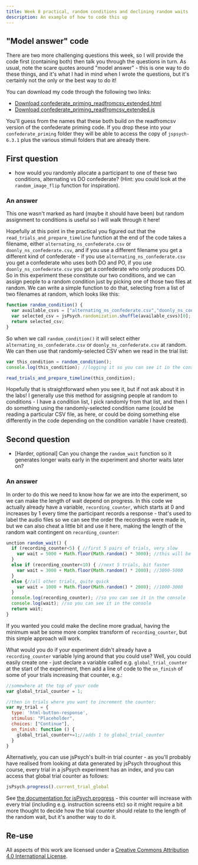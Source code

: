 ```yaml
---
title: Week 8 practical, random conditions and declining random waits
description: An example of how to code this up
---
```


## "Model answer" code

There are two more challenging questions this week, so I will provide the code first (containing both) then talk you through the questions in turn. As usual, note the scare quotes around "model answer" - this is one way to do these things, and it's what I had in mind when I wrote the questions, but it's certainly not the only or the best way to do it!

You can download my code through the following two links:
- <a href="code/confederate_priming_extended/confederate_priming_readfromcsv_extended.html" download> Download confederate_priming_readfromcsv_extended.html</a>
- <a href="code/confederate_priming_extended/confederate_priming_readfromcsv_extended.js" download> Download confederate_priming_readfromcsv_extended.js</a>

You'll guess from the names that these both build on the readfromcsv version of the confederate priming code. If you drop these into your `confederate_priming` folder they will be able to access the copy of `jspsych-6.3.1` plus the various stimuli folders that are already there.

## First question
- how would you randomly allocate a participant to one of these two conditions, alternating vs DO confederate? (Hint: you could look at the `random_image_flip` function for inspiration).

### An answer

This one wasn't marked as hard (maybe it should have been) but random assignment to conditions is useful so I will walk through it here!

Hopefully at this point in the practical you figured out that the `read_trials_and_prepare_timeline` function at the end of the code takes a filename, either `alternating_ns_confederate.csv` or `doonly_ns_confederate.csv`, and if you use a different filename you get a different kind of confederate - if you use `alternating_ns_confederate.csv` you get a confederate who uses both DO and PO, if you use `doonly_ns_confederate.csv` you get a confederate who only produces DO. So in this experiment these constitute our two conditions, and we can assign people to a random condition just by picking one of those two files at random. We can write a simple function to do that, selecting from a list of two filenames at random, which looks like this:

```js
function random_condition() {
  var available_csvs = ["alternating_ns_confederate.csv","doonly_ns_confederate.csv"];
  var selected_csv = jsPsych.randomization.shuffle(available_csvs)[0];
  return selected_csv;
}
```

So when we call `random_condition()` it will select either `alternating_ns_confederate.csv` or `doonly_ns_confederate.csv` at random. We can then use that randomly-selected CSV when we read in the trial list:

```js
var this_condition = random_condition();
console.log(this_condition); //logging it so you can see it in the console

read_trials_and_prepare_timeline(this_condition);
```

Hopefully that is straightforward when you see it, but if not ask about it in the labs! I generally use this method for assigning people at random to conditions - I have a condition list, I pick randomly from that list, and then I do something using the randomly-selected condition name (could be reading a particular CSV file, as here, or could be doing something else differently in the code depending on the condition variable I have created).

## Second question
- [Harder, optional] Can you change the `random_wait` function so it generates longer waits early in the experiment and shorter waits later on? 

### An answer

In order to do this we need to know how far we are into the experiment, so we can make 
the length of wait depend on progress. In this code we actually already have a variable, 
`recording_counter`, which starts at 0 and increases by 1 every time the participant 
records a response - that's used to label the audio files so we can see the order the 
recordings were made in, but we can also cheat a little bit and use it here, making the 
length of the random wait contingent on `recording_counter`:

```js
unction random_wait() {
  if (recording_counter<5) { //first 5 pairs of trials, very slow
    var wait = 5000 + Math.floor(Math.random() * 3000); //this will be a number between 5000 and 8000
  }
  else if (recording_counter<10) { //next 5 trials, bit faster
    var wait = 3000 + Math.floor(Math.random() * 2000); //3000-5000
  } 
  else {//all other trials, quite quick
    var wait = 1000 + Math.floor(Math.random() * 2000); //1000-3000
  }
  console.log(recording_counter); //so you can see it in the console
  console.log(wait); //so you can see it in the console
  return wait;
}
```

If you wanted you could make the decline more gradual, having the minimum wait be some more complex transform of `recording_counter`, but this simple approach will work.

What would you do if your experiment didn't already have a `recording_counter` variable lying around that you could use? Well, you could easily create one - just declare a variable called e.g. `global_trial_counter` at the start of the experiment, then add a line of code to the `on_finish` of some of your trials increasing that counter, e.g.:

```js
//somewhere at the top of your code
var global_trial_counter = 1;

//then in trials where you want to increment the counter:
var my_trial = {
  type: 'html-button-response',
  stimulus: "Placeholder",
  choices: ["Continue"],
  on_finish: function () {
    global_trial_counter+=1;//adds 1 to global_trial_counter 
  }
}
```

Alternatively, you can use jsPsych's built-in trial counter - as you'll probably have realised from looking at data generated by jsPsych throughout this course, every trial in a jsPsych experiment has an index, and you can access that global trial counter as follows:
```js
jsPsych.progress().current_trial_global
```

See [the documentation for jsPsych.progress](https://www.jspsych.org/6.3/core_library/jspsych-core/#jspsychprogress) - this counter will increase with every trial (including e.g. instruction screens etc) so it might require a bit more thought to decide how the trial counter should relate to the length of the random wait, but it's another way to do it.



## Re-use

All aspects of this work are licensed under a [Creative Commons Attribution 4.0 International License](http://creativecommons.org/licenses/by/4.0/).
